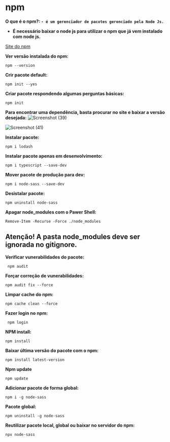 # npm

**O que é o npm?: ``` - é um gerenciador de pacotes gerenciado pela Node Js. ```**

- **É necessário baixar o node js para utilizar o npm que já vem instalado com node js.**

[Site do npm](https://www.npmjs.com/)

**Ver versão instalada do npm:**
```
npm --version
```

**Crir pacote default:**
```
npm init --yes
```

**Criar pacote respondendo algumas perguntas básicas:**
```
npm init
```

**Para encontrar uma dependência, basta procurar no site e baixar a versão desejada:**
![Screenshot (39)](https://github.com/flavio-junior/npm/assets/59364674/bc097ced-d5dc-463f-b9d8-77a7b77b0b61)

![Screenshot (41)](https://github.com/flavio-junior/npm/assets/59364674/4f6e1fdc-6151-43fe-a811-e87be98c8684)

**Instalar pacote:**
```
npm i lodash
```

**Instalar pacote apenas em desenvolvimento:**
```
npm i typescript --save-dev
```

**Mover pacote de produção para dev:**
```
npm i node-sass --save-dev
```

**Desistalar pacote:**
```
npm uninstall node-sass
```

**Apagar node_modules com o Pawer Shell:**
```
Remove-Item -Recurse -Force ./node_modules
```

## Atenção! A pasta node_modules deve ser ignorada no gitignore.

**Verificar vunerabilidades do pacote:**
```
 npm audit
```

**Forçar correção de vunerabilidades:**
```
npm audit fix --force
```

**Limpar cache do npm:**
```
npm cache clean --force
```

**Fazer login no npm:**
```
 npm login
```

**NPM install:**
```
npm install
```

**Baixar última versão do pacote com o npm:**
```
npm install latest-version
```
**Npm update**
```
npm update
```

**Adicionar pacote de forma global:**
```
npm i -g node-sass
```

**Pacote global:**
```
npm uninstall -g node-sass
```

**Reutilizar pacote local, global ou baixar no servidor do npm:**
```
npx node-sass
```
